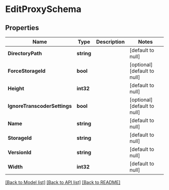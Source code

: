 # EditProxySchema

## Properties
Name | Type | Description | Notes
------------ | ------------- | ------------- | -------------
**DirectoryPath** | **string** |  | [default to null]
**ForceStorageId** | **bool** |  | [optional] [default to null]
**Height** | **int32** |  | [default to null]
**IgnoreTranscoderSettings** | **bool** |  | [optional] [default to null]
**Name** | **string** |  | [default to null]
**StorageId** | **string** |  | [default to null]
**VersionId** | **string** |  | [default to null]
**Width** | **int32** |  | [default to null]

[[Back to Model list]](../README.md#documentation-for-models) [[Back to API list]](../README.md#documentation-for-api-endpoints) [[Back to README]](../README.md)


